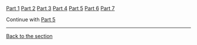 [Part 1](/courseFiles/Section_05-networkingAndTelemetry/rita_lab/ritaLab1.md) [Part 2](/courseFiles/Section_05-networkingAndTelemetry/rita_lab/ritaLab2.md) [Part 3](/courseFiles/Section_05-networkingAndTelemetry/rita_lab/ritaLab3.md) [Part 4](/courseFiles/Section_05-networkingAndTelemetry/rita_lab/ritaLab4.md) [Part 5](/courseFiles/Section_05-networkingAndTelemetry/rita_lab/ritaLab5.md) [Part 6](/courseFiles/Section_05-networkingAndTelemetry/rita_lab/ritaLab6.md) [Part 7](/courseFiles/Section_05-networkingAndTelemetry/rita_lab/ritaLab7.md)


Continue with [Part 5](/courseFiles/Section_05-networkingAndTelemetry/rita_lab/ritaLab5.md)

---
[Back to the section](/courseFiles/Section_05-networkingAndTelemetry/networkingAndTelemetry.md)

